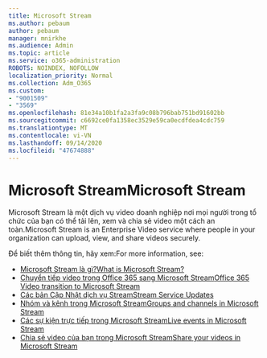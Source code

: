 ```yaml
---
title: Microsoft Stream
ms.author: pebaum
author: pebaum
manager: mnirkhe
ms.audience: Admin
ms.topic: article
ms.service: o365-administration
ROBOTS: NOINDEX, NOFOLLOW
localization_priority: Normal
ms.collection: Adm_O365
ms.custom:
- "9001509"
- "3569"
ms.openlocfilehash: 81e34a10b1fa2a3fa9c08b796bab751bd91602bb
ms.sourcegitcommit: c6692ce0fa1358ec3529e59ca0ecdfdea4cdc759
ms.translationtype: MT
ms.contentlocale: vi-VN
ms.lasthandoff: 09/14/2020
ms.locfileid: "47674888"
---
```

# <a name="microsoft-stream"></a><span data-ttu-id="f2bc1-102">Microsoft Stream</span><span class="sxs-lookup"><span data-stu-id="f2bc1-102">Microsoft Stream</span></span>

<span data-ttu-id="f2bc1-103">Microsoft Stream là một dịch vụ video doanh nghiệp nơi mọi người trong tổ chức của bạn có thể tải lên, xem và chia sẻ video một cách an toàn.</span><span class="sxs-lookup"><span data-stu-id="f2bc1-103">Microsoft Stream is an Enterprise Video service where people in your organization can upload, view, and share videos securely.</span></span> 

<span data-ttu-id="f2bc1-104">Để biết thêm thông tin, hãy xem:</span><span class="sxs-lookup"><span data-stu-id="f2bc1-104">For more information, see:</span></span>

- [<span data-ttu-id="f2bc1-105">Microsoft Stream là gì?</span><span class="sxs-lookup"><span data-stu-id="f2bc1-105">What is Microsoft Stream?</span></span>](https://docs.microsoft.com/stream/overview)
- [<span data-ttu-id="f2bc1-106">Chuyển tiếp video trong Office 365 sang Microsoft Stream</span><span class="sxs-lookup"><span data-stu-id="f2bc1-106">Office 365 Video transition to Microsoft Stream</span></span>](https://docs.microsoft.com/stream/migrate-from-office-365)
- [<span data-ttu-id="f2bc1-107">Các bản Cập Nhật dịch vụ Stream</span><span class="sxs-lookup"><span data-stu-id="f2bc1-107">Stream Service Updates</span></span>](https://techcommunity.microsoft.com/t5/microsoft-stream-service-updates/bd-p/StreamAnnouncements)
- [<span data-ttu-id="f2bc1-108">Nhóm và kênh trong Microsoft Stream</span><span class="sxs-lookup"><span data-stu-id="f2bc1-108">Groups and channels in Microsoft Stream</span></span>](https://docs.microsoft.com/stream/groups-channels-organization)
- [<span data-ttu-id="f2bc1-109">Các sự kiện trực tiếp trong Microsoft Stream</span><span class="sxs-lookup"><span data-stu-id="f2bc1-109">Live events in Microsoft Stream</span></span>](https://docs.microsoft.com/stream/live-event-overview)
- [<span data-ttu-id="f2bc1-110">Chia sẻ video của bạn trong Microsoft Stream</span><span class="sxs-lookup"><span data-stu-id="f2bc1-110">Share your videos in Microsoft Stream</span></span>](https://docs.microsoft.com/stream/portal-share-video)
